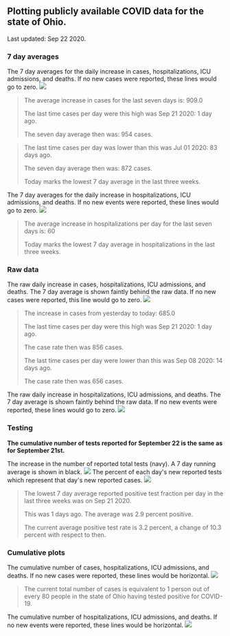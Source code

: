 ## Plotting publicly available COVID data for the state of Ohio. 

Last updated: Sep 22 2020. 

### 7 day averages
The 7 day averages for the daily increase in cases, hospitalizations, ICU admissions, and deaths. If no new cases were reported, these lines would go to zero.
![](7dayaverage_cases.png)

>The average increase in cases for the last seven days is: 909.0
>
>The last time cases per day were this high was Sep 21 2020: 1 day ago.
>
>The seven day average then was: 954 cases.

>
>The last time cases per day was lower than this was Jul 01 2020: 83 days ago.
>
>The seven day average then was: 872 cases.
>
>Today marks the lowest 7 day average in the last three weeks.

The 7 day averages for the daily increase in hospitalizations, ICU admissions, and deaths. If no new events were reported, these lines would go to zero.
![](7dayaverage_hospital.png)

>The average increase in hospitalizations per day for the last seven days is: 60
>
>Today marks the lowest 7 day average in hospitalizations in the last three weeks.

### Raw data
The raw daily increase in cases, hospitalizations, ICU admissions, and deaths. The 7 day average is shown faintly behind the raw data. If no new cases were reported, this line would go to zero.
![](DailyCases.png)

>The increase in cases from yesterday to today: 685.0 
>
>The last time cases per day were this high was Sep 21 2020: 1 day ago. 
>
>The case rate then was 856 cases.
>
>The last time cases per day were lower than this was Sep 08 2020: 14 days ago. 
>
>The case rate then was 656 cases.

The raw daily increase in hospitalizations, ICU admissions, and deaths. The 7 day average is shown faintly behind the raw data. If no new events were reported, these lines would go to zero.
![](DailyHospitalizations.png)

### Testing
**The cumulative number of tests reported for September 22 is the same as for September 21st.**

The increase in the number of reported total tests (navy). A 7 day running average is shown in black.
![](DailyTests.png)
The percent of each day's new reported tests which represent that day's new reported cases.
![](percentpositive_tests.png)

>The lowest 7 day average reported positive test fraction per day in the last three weeks was on Sep 21 2020.
>
>This was 1 days ago. The average was 2.9 percent positive. 
>
>The current average positive test rate is 3.2 percent, a change of 10.3 percent with respect to then. 

### Cumulative plots
The cumulative number of cases, hospitalizations, ICU admissions, and deaths. If no new cases were reported, these lines would be horizontal.
![](Cases.png)

>The current total number of cases is equivalent to 1 person out of every 80 people in the state of Ohio having tested positive for COVID-19.

The cumulative number of hospitalizations, ICU admissions, and deaths. If no new events were reported, these lines would be horizontal.
![](Hospitalizations.png)
